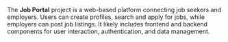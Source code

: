 The **Job Portal** project is a web-based platform connecting job seekers and employers. Users can create profiles, search and apply for jobs, while employers can post job listings. It likely includes frontend and backend components for user interaction, authentication, and data management.
